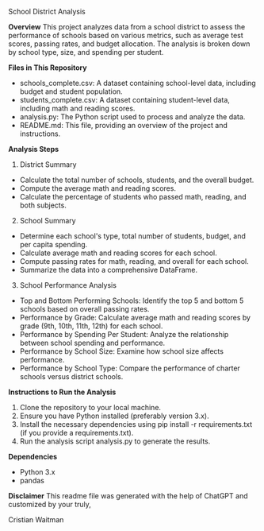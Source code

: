 School District Analysis

**Overview**
This project analyzes data from a school district to assess the performance of schools based on various metrics, such as average test scores, passing rates, and budget allocation. The analysis is broken down by school type, size, and spending per student.

**Files in This Repository**
- schools_complete.csv: A dataset containing school-level data, including budget and student population.
- students_complete.csv: A dataset containing student-level data, including math and reading scores.
- analysis.py: The Python script used to process and analyze the data.
- README.md: This file, providing an overview of the project and instructions.

**Analysis Steps**
1. District Summary
- Calculate the total number of schools, students, and the overall budget.
- Compute the average math and reading scores.
- Calculate the percentage of students who passed math, reading, and both subjects.

2. School Summary
- Determine each school's type, total number of students, budget, and per capita spending.
- Calculate average math and reading scores for each school.
- Compute passing rates for math, reading, and overall for each school.
- Summarize the data into a comprehensive DataFrame.

3. School Performance Analysis
- Top and Bottom Performing Schools: Identify the top 5 and bottom 5 schools based on overall passing rates.
- Performance by Grade: Calculate average math and reading scores by grade (9th, 10th, 11th, 12th) for each school.
- Performance by Spending Per Student: Analyze the relationship between school spending and performance.
- Performance by School Size: Examine how school size affects performance.
- Performance by School Type: Compare the performance of charter schools versus district schools.

**Instructions to Run the Analysis**
1. Clone the repository to your local machine.
2. Ensure you have Python installed (preferably version 3.x).
3. Install the necessary dependencies using pip install -r requirements.txt (if you provide a requirements.txt).
4. Run the analysis script analysis.py to generate the results.

**Dependencies**
- Python 3.x
- pandas

**Disclaimer**
  This readme file was generated with the help of ChatGPT and customized by your truly,

  Cristian Waitman
